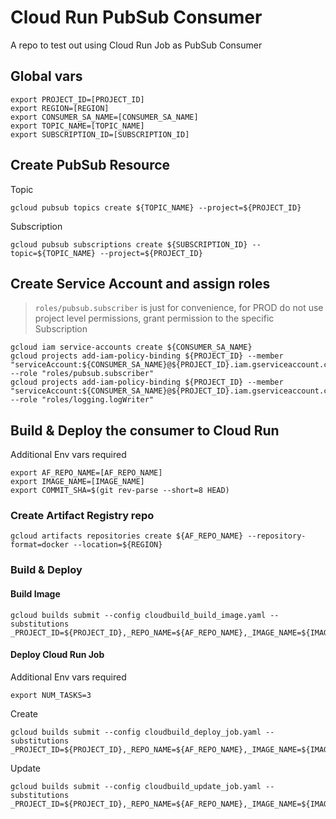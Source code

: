 # Cloud Run PubSub Consumer

A repo to test out using Cloud Run Job as PubSub Consumer

## Global vars

```
export PROJECT_ID=[PROJECT_ID]
export REGION=[REGION]
export CONSUMER_SA_NAME=[CONSUMER_SA_NAME]
export TOPIC_NAME=[TOPIC_NAME]
export SUBSCRIPTION_ID=[SUBSCRIPTION_ID]
```

## Create PubSub Resource

Topic

```
gcloud pubsub topics create ${TOPIC_NAME} --project=${PROJECT_ID}
```

Subscription

```
gcloud pubsub subscriptions create ${SUBSCRIPTION_ID} --topic=${TOPIC_NAME} --project=${PROJECT_ID}
```

## Create Service Account and assign roles
> `roles/pubsub.subscriber` is just for convenience, for PROD do not use project level permissions, grant permission to the specific Subscription

```
gcloud iam service-accounts create ${CONSUMER_SA_NAME}
gcloud projects add-iam-policy-binding ${PROJECT_ID} --member "serviceAccount:${CONSUMER_SA_NAME}@${PROJECT_ID}.iam.gserviceaccount.com" --role "roles/pubsub.subscriber"
gcloud projects add-iam-policy-binding ${PROJECT_ID} --member "serviceAccount:${CONSUMER_SA_NAME}@${PROJECT_ID}.iam.gserviceaccount.com" --role "roles/logging.logWriter"
```

## Build & Deploy the consumer to Cloud Run

Additional Env vars required
```
export AF_REPO_NAME=[AF_REPO_NAME]
export IMAGE_NAME=[IMAGE_NAME]
export COMMIT_SHA=$(git rev-parse --short=8 HEAD)
```

### Create Artifact Registry repo

```
gcloud artifacts repositories create ${AF_REPO_NAME} --repository-format=docker --location=${REGION}
```

### Build & Deploy

#### Build Image

```
gcloud builds submit --config cloudbuild_build_image.yaml --substitutions _PROJECT_ID=${PROJECT_ID},_REPO_NAME=${AF_REPO_NAME},_IMAGE_NAME=${IMAGE_NAME},_COMMIT_SHA=${COMMIT_SHA}
```

#### Deploy Cloud Run Job

Additional Env vars required
```
export NUM_TASKS=3
```

Create
```
gcloud builds submit --config cloudbuild_deploy_job.yaml --substitutions _PROJECT_ID=${PROJECT_ID},_REPO_NAME=${AF_REPO_NAME},_IMAGE_NAME=${IMAGE_NAME},_COMMIT_SHA=${COMMIT_SHA},_SUBSCRIPTION_ID=${SUBSCRIPTION_ID},_NUM_TASKS=${NUM_TASKS},_REGION=${REGION},_SA=${CONSUMER_SA_NAME}@${PROJECT_ID}.iam.gserviceaccount.com
```

Update
```
gcloud builds submit --config cloudbuild_update_job.yaml --substitutions _PROJECT_ID=${PROJECT_ID},_REPO_NAME=${AF_REPO_NAME},_IMAGE_NAME=${IMAGE_NAME},_COMMIT_SHA=${COMMIT_SHA},_SUBSCRIPTION_ID=${SUBSCRIPTION_ID},_NUM_TASKS=${NUM_TASKS},_REGION=${REGION},_SA=${CONSUMER_SA_NAME}@${PROJECT_ID}.iam.gserviceaccount.com
```
